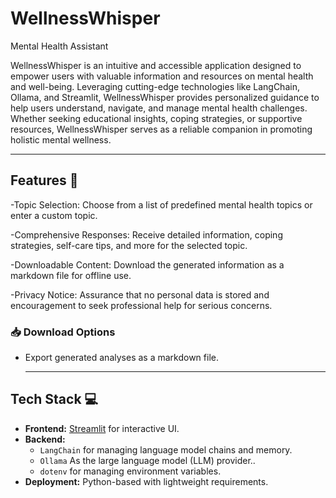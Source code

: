 # WellnessWhisper
Mental Health Assistant

WellnessWhisper is an intuitive and accessible application designed to empower users with valuable information and resources on mental health and well-being. Leveraging cutting-edge technologies like LangChain, Ollama, and Streamlit, WellnessWhisper provides personalized guidance to help users understand, navigate, and manage mental health challenges. Whether seeking educational insights, coping strategies, or supportive resources, WellnessWhisper serves as a reliable companion in promoting holistic mental wellness.

---
## Features 🚀 
-Topic Selection: Choose from a list of predefined mental health topics or enter a custom topic.

-Comprehensive Responses: Receive detailed information, coping strategies, self-care tips, and more for the selected topic.

-Downloadable Content: Download the generated information as a markdown file for offline use.

-Privacy Notice: Assurance that no personal data is stored and encouragement to seek professional help for serious concerns.

### 📥 Download Options  
- Export generated analyses as a markdown file.

  ---

## Tech Stack 💻  

- **Frontend:** [Streamlit](https://streamlit.io/) for interactive UI.  
- **Backend:**  
  - `LangChain` for managing language model chains and memory.  
  - `Ollama` As the large language model (LLM) provider..  
  - `dotenv` for managing environment variables.  
- **Deployment:** Python-based with lightweight requirements.  
